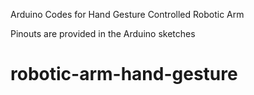Arduino Codes for Hand Gesture Controlled Robotic Arm

Pinouts are provided in the Arduino sketches

# robotic-arm-hand-gesture
